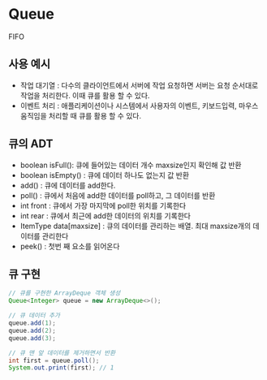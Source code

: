 # Queue

FIFO 

## 사용 예시 

- 작업 대기열 : 다수의 클라이언트에서 서버에 작업 요청하면 서버는 요청 순서대로 작업을 처리한다. 이때 큐를 활용 할 수 있다.
- 이벤트 처리 : 애플리케이션이나 시스템에서 사용자의 이벤트, 키보드입력, 마우스 움직임을 처리할 때 큐를 활용 할 수 있다.

## 큐의 ADT

- boolean isFull(): 큐에 들어있는 데이터 개수 maxsize인지 확인해 값 반환
- boolean isEmpty() : 큐에 데이터 하나도 없는지 값 반환
- add() : 큐에 데이터를 add한다.
- poll() : 큐에서 처음에 add한 데이터를 poll하고, 그 데이터를 반환
- int front : 큐에서 가장 마지막에 poll한 위치를 기록한다
- int rear : 큐에서 최근에 add한 데이터의 위치를 기록한다
- ItemType data[maxsize] : 큐의 데이터를 관리하는 배열. 최대 maxsize개의 데이터를 관리한다
- peek() : 첫번 째 요소를 읽어온다

## 큐 구현

```java
// 큐를 구현한 ArrayDeque 객체 생성
Queue<Integer> queue = new ArrayDeque<>();

// 큐 데이터 추가
queue.add(1);
queue.add(2);
queue.add(3);

// 큐 맨 앞 데이터를 제거하면서 반환
int first = queue.poll();
System.out.print(first); // 1


```
